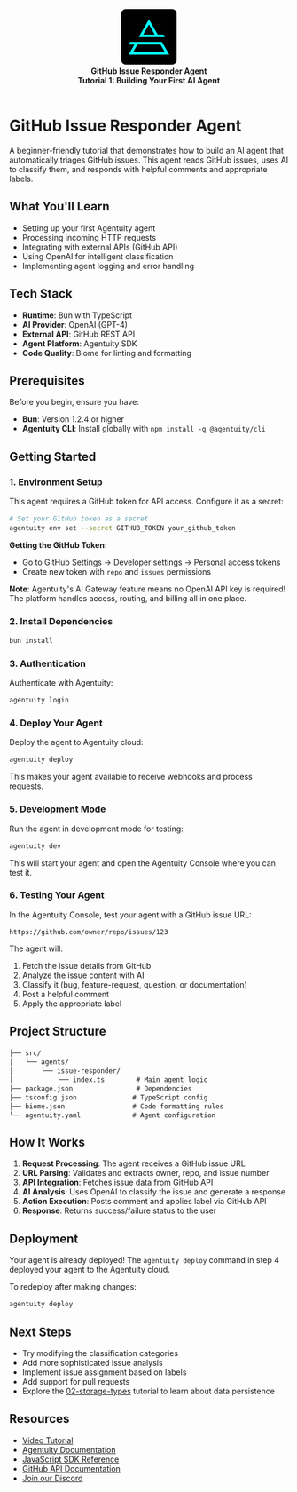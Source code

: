 <div align="center">
    <img src="https://raw.githubusercontent.com/agentuity/cli/refs/heads/main/.github/Agentuity.png" alt="Agentuity" width="100"/> <br/>
    <strong>GitHub Issue Responder Agent</strong> <br/>
    <strong>Tutorial 1: Building Your First AI Agent</strong> <br/>
<br />
</div>

# GitHub Issue Responder Agent

A beginner-friendly tutorial that demonstrates how to build an AI agent that automatically triages GitHub issues. This agent reads GitHub issues, uses AI to classify them, and responds with helpful comments and appropriate labels.

## What You'll Learn

- Setting up your first Agentuity agent
- Processing incoming HTTP requests
- Integrating with external APIs (GitHub API)
- Using OpenAI for intelligent classification
- Implementing agent logging and error handling

## Tech Stack

- **Runtime**: Bun with TypeScript
- **AI Provider**: OpenAI (GPT-4)
- **External API**: GitHub REST API
- **Agent Platform**: Agentuity SDK
- **Code Quality**: Biome for linting and formatting

## Prerequisites

Before you begin, ensure you have:

- **Bun**: Version 1.2.4 or higher
- **Agentuity CLI**: Install globally with `npm install -g @agentuity/cli`

## Getting Started

### 1. Environment Setup

This agent requires a GitHub token for API access. Configure it as a secret:

```bash
# Set your GitHub token as a secret
agentuity env set --secret GITHUB_TOKEN your_github_token
```

**Getting the GitHub Token:**
- Go to GitHub Settings → Developer settings → Personal access tokens
- Create new token with `repo` and `issues` permissions

**Note**: Agentuity's AI Gateway feature means no OpenAI API key is required! The platform handles access, routing, and billing all in one place.

### 2. Install Dependencies

```bash
bun install
```

### 3. Authentication

Authenticate with Agentuity:

```bash
agentuity login
```

### 4. Deploy Your Agent

Deploy the agent to Agentuity cloud:

```bash
agentuity deploy
```

This makes your agent available to receive webhooks and process requests.

### 5. Development Mode

Run the agent in development mode for testing:

```bash
agentuity dev
```

This will start your agent and open the Agentuity Console where you can test it.

### 6. Testing Your Agent

In the Agentuity Console, test your agent with a GitHub issue URL:

```
https://github.com/owner/repo/issues/123
```

The agent will:
1. Fetch the issue details from GitHub
2. Analyze the issue content with AI
3. Classify it (bug, feature-request, question, or documentation)
4. Post a helpful comment
5. Apply the appropriate label

## Project Structure

```
├── src/
│   └── agents/
│       └── issue-responder/
│           └── index.ts        # Main agent logic
├── package.json                # Dependencies
├── tsconfig.json              # TypeScript config
├── biome.json                 # Code formatting rules
└── agentuity.yaml             # Agent configuration
```

## How It Works

1. **Request Processing**: The agent receives a GitHub issue URL
2. **URL Parsing**: Validates and extracts owner, repo, and issue number
3. **API Integration**: Fetches issue data from GitHub API
4. **AI Analysis**: Uses OpenAI to classify the issue and generate a response
5. **Action Execution**: Posts comment and applies label via GitHub API
6. **Response**: Returns success/failure status to the user

## Deployment

Your agent is already deployed! The `agentuity deploy` command in step 4 deployed your agent to the Agentuity cloud.

To redeploy after making changes:

```bash
agentuity deploy
```

## Next Steps

- Try modifying the classification categories
- Add more sophisticated issue analysis
- Implement issue assignment based on labels
- Add support for pull requests
- Explore the [02-storage-types](../02-storage-types/) tutorial to learn about data persistence

## Resources

- [Video Tutorial](https://www.youtube.com/playlist?list=PLnOYEHNTwKeOA0OKAphsqRfUEQuACOPA3)
- [Agentuity Documentation](https://agentuity.dev)
- [JavaScript SDK Reference](https://agentuity.dev/SDKs/javascript)
- [GitHub API Documentation](https://docs.github.com/en/rest)
- [Join our Discord](https://discord.gg/agentuity)